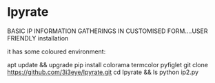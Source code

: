 # Ipyrate
BASIC IP INFORMATION GATHERINGS IN CUSTOMISED FORM....USER FRIENDLY
installation 

it has some coloured environment:

apt update && upgrade
pip install colorama termcolor pyfiglet
git clone https://github.com/3i3eye/Ipyrate.git
cd Ipyrate && ls
python ip2.py
